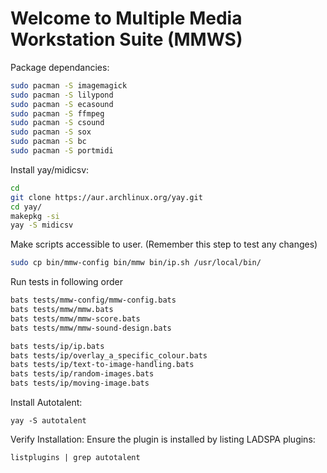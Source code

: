 # Welcome to Multiple Media Workstation Suite (MMWS)

Package dependancies:
```bash
sudo pacman -S imagemagick
sudo pacman -S lilypond
sudo pacman -S ecasound
sudo pacman -S ffmpeg
sudo pacman -S csound
sudo pacman -S sox
sudo pacman -S bc
sudo pacman -S portmidi
```

Install yay/midicsv:
```bash
cd
git clone https://aur.archlinux.org/yay.git
cd yay/
makepkg -si
yay -S midicsv
```

Make scripts accessible to user. (Remember this step to test any changes)
```bash
sudo cp bin/mmw-config bin/mmw bin/ip.sh /usr/local/bin/
```

Run tests in following order
```bash
bats tests/mmw-config/mmw-config.bats
bats tests/mmw/mmw.bats
bats tests/mmw/mmw-score.bats
bats tests/mmw/mmw-sound-design.bats
```

```bash
bats tests/ip/ip.bats
bats tests/ip/overlay_a_specific_colour.bats
bats tests/ip/text-to-image-handling.bats
bats tests/ip/random-images.bats
bats tests/ip/moving-image.bats
```
Install Autotalent:
```
yay -S autotalent
```

Verify Installation:
Ensure the plugin is installed by listing LADSPA plugins:

```
listplugins | grep autotalent
```
